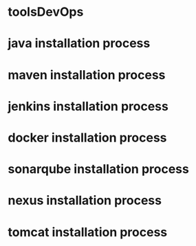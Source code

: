 # toolsDevOps
# java installation process
# maven installation process
# jenkins installation process
# docker installation process
# sonarqube installation process
# nexus installation process
# tomcat installation process

